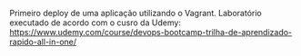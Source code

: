 Primeiro deploy de uma aplicação utilizando o Vagrant.
Laboratório executado de acordo com o cusro da Udemy: https://www.udemy.com/course/devops-bootcamp-trilha-de-aprendizado-rapido-all-in-one/
